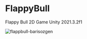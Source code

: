 # FlappyBull
Flappy Bull 2D Game Unity 2021.3.2f1

![flappbull-barisozgen](https://user-images.githubusercontent.com/48822802/192489300-e2fb342c-d711-4ed6-b8a8-166cdd7adeca.png)

